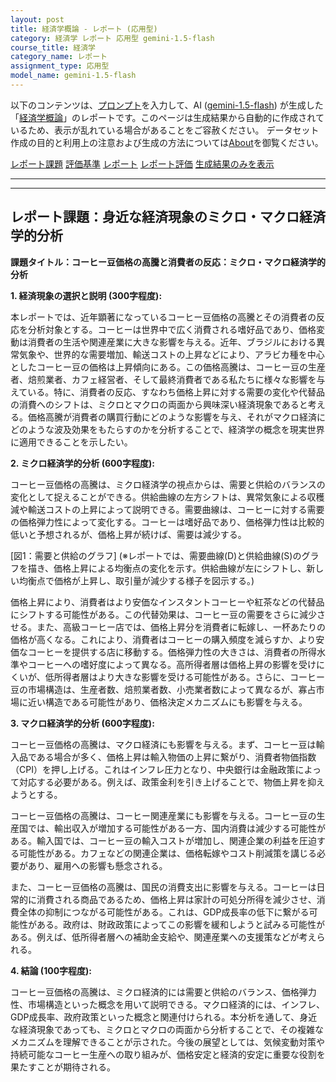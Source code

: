```yaml
---
layout: post
title: 経済学概論 - レポート (応用型)
category: 経済学 レポート 応用型 gemini-1.5-flash
course_title: 経済学
category_name: レポート
assignment_type: 応用型
model_name: gemini-1.5-flash
---
```


以下のコンテンツは、[プロンプト](http://127.0.0.1:8000/generated/経済学/gemini-1.5-flash/prompt_レポート-応用型.md)を入力して、AI ([gemini-1.5-flash](contents/gemini-1.5-flash)) が生成した「[経済学概論](/contents/経済学/)」のレポートです。このページは生成結果から自動的に作成されているため、表示が乱れている場合があることをご容赦ください。
データセット作成の目的と利用上の注意および生成の方法については[About](/About)を御覧ください。

[レポート課題](../レポート課題-応用型)
[評価基準](../評価基準-応用型)
[レポート](../レポート-応用型)
[レポート評価](../レポート評価-応用型)
[生成結果のみを表示](http://127.0.0.1:8000/generated/経済学/gemini-1.5-flash/レポート-応用型.md)
  

***
***
  
## レポート課題：身近な経済現象のミクロ・マクロ経済学的分析

**課題タイトル：コーヒー豆価格の高騰と消費者の反応：ミクロ・マクロ経済学的分析**

**1. 経済現象の選択と説明 (300字程度):**

本レポートでは、近年顕著になっているコーヒー豆価格の高騰とその消費者の反応を分析対象とする。コーヒーは世界中で広く消費される嗜好品であり、価格変動は消費者の生活や関連産業に大きな影響を与える。近年、ブラジルにおける異常気象や、世界的な需要増加、輸送コストの上昇などにより、アラビカ種を中心としたコーヒー豆の価格は上昇傾向にある。この価格高騰は、コーヒー豆の生産者、焙煎業者、カフェ経営者、そして最終消費者である私たちに様々な影響を与えている。特に、消費者の反応、すなわち価格上昇に対する需要の変化や代替品の消費へのシフトは、ミクロとマクロの両面から興味深い経済現象であると考える。価格高騰が消費者の購買行動にどのような影響を与え、それがマクロ経済にどのような波及効果をもたらすのかを分析することで、経済学の概念を現実世界に適用できることを示したい。


**2. ミクロ経済学的分析 (600字程度):**

コーヒー豆価格の高騰は、ミクロ経済学の視点からは、需要と供給のバランスの変化として捉えることができる。供給曲線の左方シフトは、異常気象による収穫減や輸送コストの上昇によって説明できる。需要曲線は、コーヒーに対する需要の価格弾力性によって変化する。コーヒーは嗜好品であり、価格弾力性は比較的低いと予想されるが、価格上昇が続けば、需要は減少する。

[図1：需要と供給のグラフ]  (※レポートでは、需要曲線(D)と供給曲線(S)のグラフを描き、価格上昇による均衡点の変化を示す。供給曲線が左にシフトし、新しい均衡点で価格が上昇し、取引量が減少する様子を図示する。)

価格上昇により、消費者はより安価なインスタントコーヒーや紅茶などの代替品にシフトする可能性がある。この代替効果は、コーヒー豆の需要をさらに減少させる。また、高級コーヒー店では、価格上昇分を消費者に転嫁し、一杯あたりの価格が高くなる。これにより、消費者はコーヒーの購入頻度を減らすか、より安価なコーヒーを提供する店に移動する。価格弾力性の大きさは、消費者の所得水準やコーヒーへの嗜好度によって異なる。高所得者層は価格上昇の影響を受けにくいが、低所得者層はより大きな影響を受ける可能性がある。さらに、コーヒー豆の市場構造は、生産者数、焙煎業者数、小売業者数によって異なるが、寡占市場に近い構造である可能性があり、価格決定メカニズムにも影響を与える。


**3. マクロ経済学的分析 (600字程度):**

コーヒー豆価格の高騰は、マクロ経済にも影響を与える。まず、コーヒー豆は輸入品である場合が多く、価格上昇は輸入物価の上昇に繋がり、消費者物価指数（CPI）を押し上げる。これはインフレ圧力となり、中央銀行は金融政策によって対応する必要がある。例えば、政策金利を引き上げることで、物価上昇を抑えようとする。

コーヒー豆価格の高騰は、コーヒー関連産業にも影響を与える。コーヒー豆の生産国では、輸出収入が増加する可能性がある一方、国内消費は減少する可能性がある。輸入国では、コーヒー豆の輸入コストが増加し、関連企業の利益を圧迫する可能性がある。カフェなどの関連企業は、価格転嫁やコスト削減策を講じる必要があり、雇用への影響も懸念される。

また、コーヒー豆価格の高騰は、国民の消費支出に影響を与える。コーヒーは日常的に消費される商品であるため、価格上昇は家計の可処分所得を減少させ、消費全体の抑制につながる可能性がある。これは、GDP成長率の低下に繋がる可能性がある。政府は、財政政策によってこの影響を緩和しようと試みる可能性がある。例えば、低所得者層への補助金支給や、関連産業への支援策などが考えられる。


**4. 結論 (100字程度):**

コーヒー豆価格の高騰は、ミクロ経済的には需要と供給のバランス、価格弾力性、市場構造といった概念を用いて説明できる。マクロ経済的には、インフレ、GDP成長率、政府政策といった概念と関連付けられる。本分析を通して、身近な経済現象であっても、ミクロとマクロの両面から分析することで、その複雑なメカニズムを理解できることが示された。今後の展望としては、気候変動対策や持続可能なコーヒー生産への取り組みが、価格安定と経済的安定に重要な役割を果たすことが期待される。

